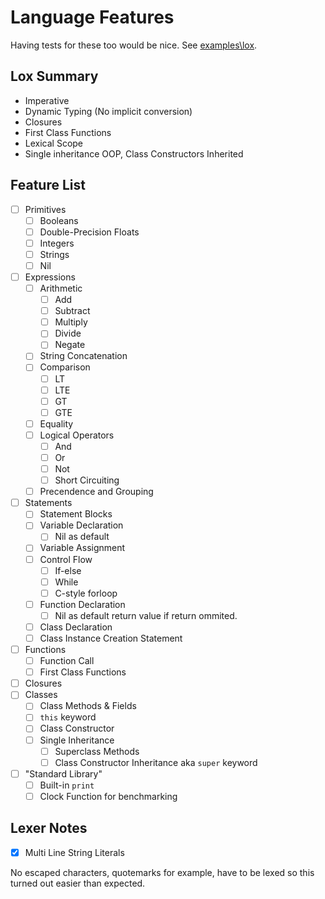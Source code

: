 # Language Features

Having tests for these too would be nice. See [examples\lox](examples\lox).

## Lox Summary

- Imperative
- Dynamic Typing (No implicit conversion)
- Closures
- First Class Functions
- Lexical Scope
- Single inheritance OOP, Class Constructors Inherited

## Feature List

- [ ] Primitives
    - [ ] Booleans
    - [ ] Double-Precision Floats
    - [ ] Integers
    - [ ] Strings
    - [ ] Nil
- [ ] Expressions
    - [ ] Arithmetic
        - [ ] Add
        - [ ] Subtract
        - [ ] Multiply
        - [ ] Divide
        - [ ] Negate
    - [ ] String Concatenation
    - [ ] Comparison
        - [ ] LT
        - [ ] LTE
        - [ ] GT
        - [ ] GTE
    - [ ] Equality
    - [ ] Logical Operators
        - [ ] And
        - [ ] Or
        - [ ] Not
        - [ ] Short Circuiting
    - [ ] Precendence and Grouping
- [ ] Statements
    - [ ] Statement Blocks
    - [ ] Variable Declaration
        - [ ] Nil as default
    - [ ] Variable Assignment
    - [ ] Control Flow
        - [ ] If-else
        - [ ] While
        - [ ] C-style forloop
    - [ ] Function Declaration
        - [ ] Nil as default return value if return ommited.
    - [ ] Class Declaration
    - [ ] Class Instance Creation Statement
- [ ] Functions
    - [ ] Function Call
    - [ ] First Class Functions
- [ ] Closures
- [ ] Classes
    - [ ] Class Methods & Fields
    - [ ] `this` keyword
    - [ ] Class Constructor
    - [ ] Single Inheritance
        - [ ] Superclass Methods
        - [ ] Class Constructor Inheritance aka `super` keyword
- [ ] "Standard Library"
    - [ ] Built-in `print`
    - [ ] Clock Function for benchmarking

## Lexer Notes

- [x] Multi Line String Literals

No escaped characters, quotemarks for example, have to be lexed so this turned out easier than expected.
